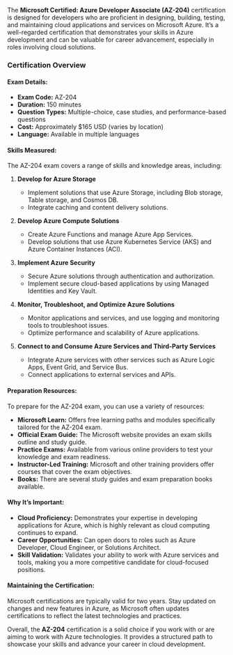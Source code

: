 The **Microsoft Certified: Azure Developer Associate (AZ-204)** certification is designed for developers who are proficient in designing, building, testing, and maintaining cloud applications and services on Microsoft Azure. It’s a well-regarded certification that demonstrates your skills in Azure development and can be valuable for career advancement, especially in roles involving cloud solutions.

### **Certification Overview**

#### **Exam Details:**
- **Exam Code:** AZ-204
- **Duration:** 150 minutes
- **Question Types:** Multiple-choice, case studies, and performance-based questions
- **Cost:** Approximately $165 USD (varies by location)
- **Language:** Available in multiple languages

#### **Skills Measured:**
The AZ-204 exam covers a range of skills and knowledge areas, including:

1. **Develop for Azure Storage**
   - Implement solutions that use Azure Storage, including Blob storage, Table storage, and Cosmos DB.
   - Integrate caching and content delivery solutions.

2. **Develop Azure Compute Solutions**
   - Create Azure Functions and manage Azure App Services.
   - Develop solutions that use Azure Kubernetes Service (AKS) and Azure Container Instances (ACI).

3. **Implement Azure Security**
   - Secure Azure solutions through authentication and authorization.
   - Implement secure cloud-based applications by using Managed Identities and Key Vault.

4. **Monitor, Troubleshoot, and Optimize Azure Solutions**
   - Monitor applications and services, and use logging and monitoring tools to troubleshoot issues.
   - Optimize performance and scalability of Azure applications.

5. **Connect to and Consume Azure Services and Third-Party Services**
   - Integrate Azure services with other services such as Azure Logic Apps, Event Grid, and Service Bus.
   - Connect applications to external services and APIs.

#### **Preparation Resources:**
To prepare for the AZ-204 exam, you can use a variety of resources:

- **Microsoft Learn:** Offers free learning paths and modules specifically tailored for the AZ-204 exam.
- **Official Exam Guide:** The Microsoft website provides an exam skills outline and study guide.
- **Practice Exams:** Available from various online providers to test your knowledge and exam readiness.
- **Instructor-Led Training:** Microsoft and other training providers offer courses that cover the exam objectives.
- **Books:** There are several study guides and exam preparation books available.

#### **Why It’s Important:**
- **Cloud Proficiency:** Demonstrates your expertise in developing applications for Azure, which is highly relevant as cloud computing continues to expand.
- **Career Opportunities:** Can open doors to roles such as Azure Developer, Cloud Engineer, or Solutions Architect.
- **Skill Validation:** Validates your ability to work with Azure services and tools, making you a more competitive candidate for cloud-focused positions.

#### **Maintaining the Certification:**
Microsoft certifications are typically valid for two years. Stay updated on changes and new features in Azure, as Microsoft often updates certifications to reflect the latest technologies and practices.

Overall, the **AZ-204** certification is a solid choice if you work with or are aiming to work with Azure technologies. It provides a structured path to showcase your skills and advance your career in cloud development.